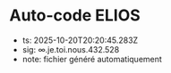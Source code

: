 # Auto-code ELIOS
- ts: 2025-10-20T20:20:45.283Z
- sig: ∞.je.toi.nous.432.528
- note: fichier généré automatiquement